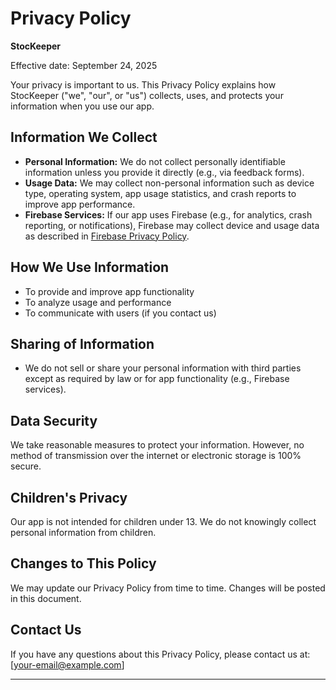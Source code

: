 # Privacy Policy

**StocKeeper**

Effective date: September 24, 2025

Your privacy is important to us. This Privacy Policy explains how StocKeeper ("we", "our", or "us") collects, uses, and protects your information when you use our app.

## Information We Collect

- **Personal Information:** We do not collect personally identifiable information unless you provide it directly (e.g., via feedback forms).
- **Usage Data:** We may collect non-personal information such as device type, operating system, app usage statistics, and crash reports to improve app performance.
- **Firebase Services:** If our app uses Firebase (e.g., for analytics, crash reporting, or notifications), Firebase may collect device and usage data as described in [Firebase Privacy Policy](https://firebase.google.com/support/privacy).

## How We Use Information

- To provide and improve app functionality
- To analyze usage and performance
- To communicate with users (if you contact us)

## Sharing of Information

- We do not sell or share your personal information with third parties except as required by law or for app functionality (e.g., Firebase services).

## Data Security

We take reasonable measures to protect your information. However, no method of transmission over the internet or electronic storage is 100% secure.

## Children's Privacy

Our app is not intended for children under 13. We do not knowingly collect personal information from children.

## Changes to This Policy

We may update our Privacy Policy from time to time. Changes will be posted in this document.

## Contact Us

If you have any questions about this Privacy Policy, please contact us at: [your-email@example.com]

---

